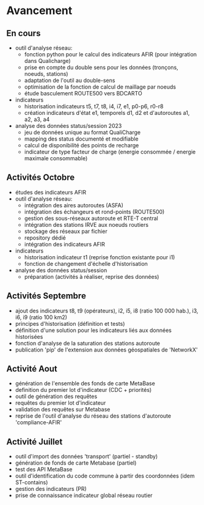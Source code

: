 # Avancement

## En cours

- outil d'analyse réseau:
  - fonction python pour le calcul des indicateurs AFIR (pour intégration dans Qualicharge)
  - prise en compte du double sens pour les données (tronçons, noeuds, stations)
  - adaptation de l'outil au double-sens
  - optimisation de la fonction de calcul de maillage par noeuds
  - étude basculement ROUTE500 vers BDCARTO
- indicateurs
  - historisation indicateurs t5, t7, t8, i4, i7, e1, p0-p6, r0-r8
  - création indicateurs d'état e1, temporels d1, d2 et d'autoroutes a1, a2, a3, a4
- analyse des données status/session 2023
  - jeu de données unique au format QualiCharge
  - mapping des status documenté et modifiable
  - calcul de disponibilité des points de recharge
  - indicateur de type facteur de charge (energie consommée / energie maximale consommable)

## Activités Octobre

- études des indicateurs AFIR
- outil d'analyse réseau:
  - intégration des aires autoroutes (ASFA)
  - intégration des échangeurs et rond-points (ROUTE500)
  - gestion des sous-réseaux autoroute et RTE-T central
  - intégration des stations IRVE aux noeuds routiers
  - stockage des réseaux par fichier
  - repository dédié
  - intégration des indicateurs AFIR
- indicateurs
  - historisation indicateur t1 (reprise fonction existante pour i1)
  - fonction de changement d'échelle d'historisation
- analyse des données status/session
  - préparation (activités à réaliser, reprise des données)

## Activités Septembre

- ajout des indicateurs t8, t9 (opérateurs), i2, i5, i8 (ratio 100 000 hab.), i3, i6, i9 (ratio 100 km2)
- principes d'historisation (définition et tests)
- définition d'une solution pour les indicateurs liés aux données historisées
- fonction d'analyse de la saturation des stations autoroute
- publication 'pip' de l'extension aux données géospatiales de 'NetworkX'

## Activité Aout

- génération de l'ensemble des fonds de carte MetaBase
- definition du premier lot d'indicateur (CDC + priorités)
- outil de génération des requêtes
- requêtes du premier lot d'indicateur
- validation des requêtes sur Metabase
- reprise de l'outil d'analyse du réseau des stations d'autoroute 'compliance-AFIR'

## Activité Juillet

- outil d'import des données 'transport' (partiel - standby)
- génération de fonds de carte Metabase (partiel)
- test des API MetaBase
- outil d'identification du code commune à partir des coordonnées (idem ST-contains)
- gestion des indicateurs (PR)
- prise de connaissance indicateur global réseau routier
